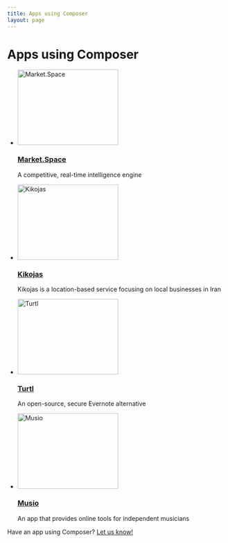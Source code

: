 ```yaml
---
title: Apps using Composer
layout: page
---
```


# Apps using Composer

<ul class="apps clear">
    <li>
        <a target="_blank" href="https://market.space">
            <img src="/composer.js/images/apps/marketspace.jpg" width="232" height="174" alt="Market.Space">
        </a>
        <h3><a target="_blank" href="https://market.space">Market.Space</a></h3>
        <p>A competitive, real-time intelligence engine</p>
    </li>
    <li>
        <a target="_blank" href="http://kikojas.com">
            <img src="/composer.js/images/apps/kikojas.jpg" width="232" height="174" alt="Kikojas">
        </a>
        <h3><a target="_blank" href="http://kikojas.com">Kikojas</a></h3>
        <p>Kikojas is a location-based service focusing on local businesses in Iran</p>
    </li>
    <li>
        <a target="_blank" href="https://turtl.it">
            <img src="/composer.js/images/apps/turtl.jpg" width="232" height="174" alt="Turtl">
        </a>
        <h3><a target="_blank" href="https://turtl.it">Turtl</a></h3>
        <p>An open-source, secure Evernote alternative</p>
    </li>
    <li>
        <a target="_blank" href="http://musio.com">
            <img src="/composer.js/images/apps/musio.jpg" width="232" height="174" alt="Musio">
        </a>
        <h3><a target="_blank" href="http://musio.com">Musio</a></h3>
        <p>An app that provides online tools for independent musicians</p>
    </li>
</ul>

Have an app using Composer? [Let us know!](mailto:andrew@lyonbros.com)



